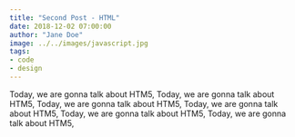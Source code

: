 ```yaml
---
title: "Second Post - HTML"
date: 2018-12-02 07:00:00
author: "Jane Doe"
image: ../../images/javascript.jpg
tags:
- code
- design
---
```


Today, we are gonna talk about HTM5, Today, we are gonna talk about HTM5, Today, we are gonna talk about HTM5, Today, we are gonna talk about HTM5, Today, we are gonna talk about HTM5, Today, we are gonna talk about HTM5,
